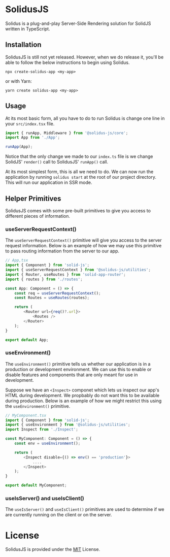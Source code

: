 # SolidusJS
Solidus is a plug-and-play Server-Side Rendering solution for SolidJS written in TypeScript.

## Installation
SolidusJS is still not yet released. However, when we do release it, you'll be able to follow the below instructions to begin using Solidus.
```
npx create-solidus-app <my-app>
```
or with Yarn:
```
yarn create solidus-app <my-app>
```

## Usage
At its most basic form, all you have to do to run Solidus is change one line in your `src/index.tsx` file.

```ts
import { runApp, Middleware } from '@solidus-js/core';
import App from './App';

runApp(App);
```
Notice that the only change we made to our `index.ts` file is we change SolidJS' `render()` call to SolidusJS' `runApp()` call.

At its most simplest form, this is all we need to do. We can now run the application by running `solidus start` at the root of our project directory. This will run our application in SSR mode.

## Helper Primitives
SolidusJS comes with some pre-built primitives to give you access to different pieces of information.

### useServerRequestContext()
The `useServerRequestContext()` primitive will give you access to the server request information. Below is an example of how we may use this primitive to pass routing information from the server to our app.
```ts
// App,tsx
import { Component } from 'solid-js';
import { useServerRequestContext } from '@solidus-js/utilities';
import { Router, useRoutes } from 'solid-app-router';
import { routes } from './routes';

const App: Component = () => {
    const req = useServerRequestContext();
    const Routes = useRoutes(routes);

    return (
        <Router url={req()?.url}>
            <Routes />
        </Router>
    );
}

export default App;
```

### useEnvironment()
The `useEnvironment()` primitive tells us whether our application is in a production or development environment. We can use this to enable or disable features and components that are only meant for use in development. 

Suppose we have an `<Inspect>` componet which lets us inspect our app's HTML during development. We propbably do not want this to be available during production. Below is an example of how we might restrict this using the `useEnvironment()` primitive.
```ts
// MyComponent.tsx
import { Component } from 'solid-js';
import { useEnvironment } from '@solidus-js/utilities';
import Inspect from './Inspect';

const MyComponent: Component = () => {
    const env = useEnvironment();

    return (
        <Inspect disable={() => env() == 'production'}>
            ....
        </Inspect>
    );
}

export default MyComponent;
```

### useIsServer() and useIsClient()
The `useIsServer()` and `useIsClient()` primitives are used to determine if we are currently running on the client or on the server.

# License
SolidusJS is provided under the [MIT](LICENSE) License.